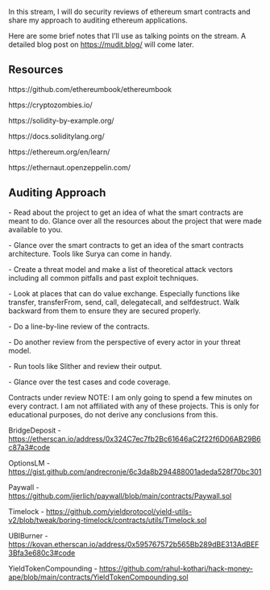 In this stream, I will do security reviews of ethereum smart contracts and share my approach to auditing ethereum applications.

Here are some brief notes that I’ll use as talking points on the stream. A detailed blog post on https://mudit.blog/ will come later.

<h2>Resources</h2>
https://github.com/ethereumbook/ethereumbook</p>
https://cryptozombies.io/</p>
https://solidity-by-example.org/</p>
https://docs.soliditylang.org/</p>
https://ethereum.org/en/learn/</p>
https://ethernaut.openzeppelin.com/</p>

<h2>Auditing Approach</h2>
<p>- Read about the project to get an idea of what the smart contracts are meant to do. Glance over all the resources about the project that were made available to you.</p>
<p>- Glance over the smart contracts to get an idea of the smart contracts architecture. Tools like Surya can come in handy.</p>
<p>- Create a threat model and make a list of theoretical attack vectors including all common pitfalls and past exploit techniques.</p>
<p>- Look at places that can do value exchange. Especially functions like transfer, transferFrom, send, call, delegatecall, and selfdestruct. Walk backward from them to ensure they are secured properly.</p>
<p>- Do a line-by-line review of the contracts.</p>
<p>- Do another review from the perspective of every actor in your threat model.</p>
<p>- Run tools like Slither and review their output.</p>
<p>- Glance over the test cases and code coverage.

Contracts under review
NOTE: I am only going to spend a few minutes on every contract. I am not affiliated with any of these projects. This is only for educational purposes, do not derive any conclusions from this.

BridgeDeposit - https://etherscan.io/address/0x324C7ec7fb2Bc61646aC2f22f6D06AB29B6c87a3#code</p>
OptionsLM - https://gist.github.com/andrecronje/6c3da8b294488001adeda528f70bc301</p>
Paywall - https://github.com/jierlich/paywall/blob/main/contracts/Paywall.sol</p>
Timelock - https://github.com/yieldprotocol/yield-utils-v2/blob/tweak/boring-timelock/contracts/utils/Timelock.sol</p>
UBIBurner - https://kovan.etherscan.io/address/0x595767572b565Bb289dBE313AdBEF3Bfa3e680c3#code</p>
YieldTokenCompounding - https://github.com/rahul-kothari/hack-money-ape/blob/main/contracts/YieldTokenCompounding.sol</p>
